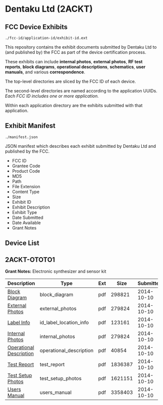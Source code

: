 # Dentaku Ltd (2ACKT)
## FCC Device Exhibits

```
./fcc-id/application-id/exhibit-id.ext
```

This repository contains the exhibit documents submitted by Dentaku Ltd to (and published by) the FCC as part of the device certification process.

These exhibits can include **internal photos**, **external photos**, **RF test reports**, **block diagrams**, **operational descriptions**, **schematics**, **user manuals**, and various **correspondence**.

The top-level directories are sliced by the FCC ID of each device.

The second-level directories are named according to the application UUIDs. *Each FCC ID includes one or more application.*

Within each application directory are the exhibits submitted with that application. 

## Exhibit Manifest

```
./manifest.json
```

JSON manifest which describes each exhibit submitted by Dentaku Ltd and published by the FCC.

- FCC ID
- Grantee Code
- Product Code
- MD5
- Path
- File Extension
- Content Type
- Size
- Exhibit ID
- Exhibit Description
- Exhibit Type
- Date Submitted
- Date Available
- Grant Notes

## Device List
## 2ACKT-OTOTO1
**Grant Notes:** Electronic synthesizer and sensor kit

| Description | Type | Ext | Size | Submitted | Available |
| ----------- | ---- | --- | ---- | --------- | --------- |
| [Block Diagram](2ACKT-OTOTO1/8fc1f64fde12f6b75a7fd57ffbec706a/2415400.pdf) | block_diagram | pdf | 298821 | 2014-10-10 | 2014-10-10 |
| [External Photos](2ACKT-OTOTO1/8fc1f64fde12f6b75a7fd57ffbec706a/2415401.pdf) | external_photos | pdf | 279824 | 2014-10-10 | 2014-10-10 |
| [Label Info](2ACKT-OTOTO1/8fc1f64fde12f6b75a7fd57ffbec706a/2415403.pdf) | id_label_location_info | pdf | 123161 | 2014-10-10 | 2014-10-10 |
| [Internal Photos](2ACKT-OTOTO1/8fc1f64fde12f6b75a7fd57ffbec706a/2415401.pdf) | internal_photos | pdf | 279824 | 2014-10-10 | 2014-10-10 |
| [Operational Description](2ACKT-OTOTO1/8fc1f64fde12f6b75a7fd57ffbec706a/2415404.pdf) | operational_description | pdf | 40854 | 2014-10-10 | 2014-10-10 |
| [Test Report](2ACKT-OTOTO1/8fc1f64fde12f6b75a7fd57ffbec706a/2415405.pdf) | test_report | pdf | 1836387 | 2014-10-10 | 2014-10-10 |
| [Test Setup Photos](2ACKT-OTOTO1/8fc1f64fde12f6b75a7fd57ffbec706a/2415406.pdf) | test_setup_photos | pdf | 1621151 | 2014-10-10 | 2014-10-10 |
| [Users Manual](2ACKT-OTOTO1/8fc1f64fde12f6b75a7fd57ffbec706a/2415407.pdf) | users_manual | pdf | 3358403 | 2014-10-10 | 2014-10-10 |
